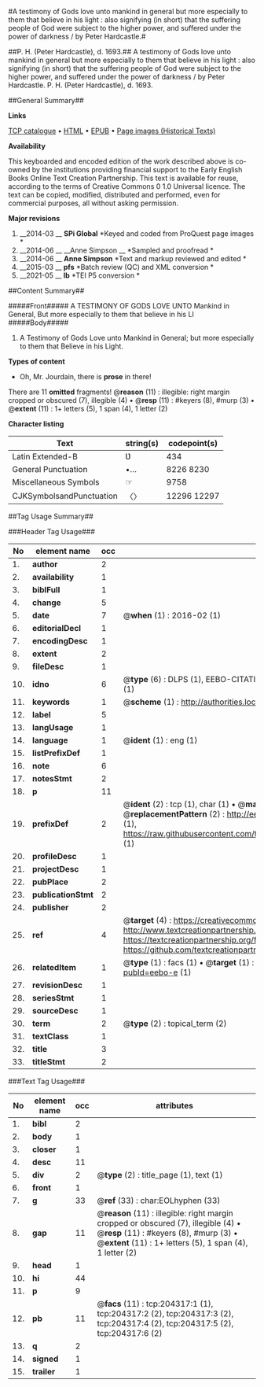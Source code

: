 #A testimony of Gods love unto mankind in general but more especially to them that believe in his light : also signifying (in short) that the suffering people of God were subject to the higher power, and suffered under the power of darkness / by Peter Hardcastle.#

##P. H. (Peter Hardcastle), d. 1693.##
A testimony of Gods love unto mankind in general but more especially to them that believe in his light : also signifying (in short) that the suffering people of God were subject to the higher power, and suffered under the power of darkness / by Peter Hardcastle.
P. H. (Peter Hardcastle), d. 1693.

##General Summary##

**Links**

[TCP catalogue](http://www.ota.ox.ac.uk/tcp/)  • 
[HTML](http://tei.it.ox.ac.uk/tcp/Texts-HTML/free/B23/B23926.html)  • 
[EPUB](http://tei.it.ox.ac.uk/tcp/Texts-EPUB/free/B23/B23926.epub) • 
[Page images (Historical Texts)](https://historicaltexts.jisc.ac.uk/eebo-8711625e)

**Availability**

This keyboarded and encoded edition of the work described above is co-owned by the
    institutions providing financial support to the Early English Books Online Text Creation
    Partnership. This text is available for reuse, according to the terms of  Creative Commons 0 1.0 Universal
    licence. The text can be copied, modified, distributed and performed, even for commercial
    purposes, all without asking permission.

**Major revisions**

1. __2014-03 __ __SPi Global__ *Keyed and coded from ProQuest page images *
1. __2014-06 __ __Anne Simpson __ *Sampled and proofread *
1. __2014-06 __ __Anne Simpson__ *Text and markup reviewed and edited *
1. __2015-03 __ __pfs__ *Batch review (QC) and XML conversion *
1. __2021-05 __ __lb__ *TEI P5 conversion *

##Content Summary##

#####Front#####
A TESTIMONY OF GODS LOVE UNTO Mankind in General, But more especially to them that believe in his LI
#####Body#####

1. A Testimony of Gods Love unto Mankind in General; but more especially to them that Believe in his Light.

**Types of content**

  * Oh, Mr. Jourdain, there is **prose** in there!

There are 11 **omitted** fragments! 
 @__reason__ (11) : illegible: right margin cropped or obscured (7), illegible (4)  •  @__resp__ (11) : #keyers (8), #murp (3)  •  @__extent__ (11) : 1+ letters (5), 1 span (4), 1 letter (2)

**Character listing**


|Text|string(s)|codepoint(s)|
|---|---|---|
|Latin Extended-B|Ʋ|434|
|General Punctuation|•…|8226 8230|
|Miscellaneous Symbols|☞|9758|
|CJKSymbolsandPunctuation|〈〉|12296 12297|

##Tag Usage Summary##

###Header Tag Usage###

|No|element name|occ|attributes|
|---|---|---|---|
|1.|__author__|2||
|2.|__availability__|1||
|3.|__biblFull__|1||
|4.|__change__|5||
|5.|__date__|7| @__when__ (1) : 2016-02 (1)|
|6.|__editorialDecl__|1||
|7.|__encodingDesc__|1||
|8.|__extent__|2||
|9.|__fileDesc__|1||
|10.|__idno__|6| @__type__ (6) : DLPS (1), EEBO-CITATION (1), VID (1), EEBO-PROQUEST (1), STC (1), OCLC (1)|
|11.|__keywords__|1| @__scheme__ (1) : http://authorities.loc.gov/ (1)|
|12.|__label__|5||
|13.|__langUsage__|1||
|14.|__language__|1| @__ident__ (1) : eng (1)|
|15.|__listPrefixDef__|1||
|16.|__note__|6||
|17.|__notesStmt__|2||
|18.|__p__|11||
|19.|__prefixDef__|2| @__ident__ (2) : tcp (1), char (1)  •  @__matchPattern__ (2) : ([0-9\-]+):([0-9IVX]+) (1), (.+) (1)  •  @__replacementPattern__ (2) : http://eebo.chadwyck.com/downloadtiff?vid=$1&page=$2 (1), https://raw.githubusercontent.com/textcreationpartnership/Texts/master/tcpchars.xml#$1 (1)|
|20.|__profileDesc__|1||
|21.|__projectDesc__|1||
|22.|__pubPlace__|2||
|23.|__publicationStmt__|2||
|24.|__publisher__|2||
|25.|__ref__|4| @__target__ (4) : https://creativecommons.org/publicdomain/zero/1.0/ (1), http://www.textcreationpartnership.org/docs/. (1), https://textcreationpartnership.org/faq/#faq05 (1), https://github.com/textcreationpartnership (1)|
|26.|__relatedItem__|1| @__type__ (1) : facs (1)  •  @__target__ (1) : https://data.historicaltexts.jisc.ac.uk/view?pubId=eebo-e (1)|
|27.|__revisionDesc__|1||
|28.|__seriesStmt__|1||
|29.|__sourceDesc__|1||
|30.|__term__|2| @__type__ (2) : topical_term (2)|
|31.|__textClass__|1||
|32.|__title__|3||
|33.|__titleStmt__|2||


###Text Tag Usage###

|No|element name|occ|attributes|
|---|---|---|---|
|1.|__bibl__|2||
|2.|__body__|1||
|3.|__closer__|1||
|4.|__desc__|11||
|5.|__div__|2| @__type__ (2) : title_page (1), text (1)|
|6.|__front__|1||
|7.|__g__|33| @__ref__ (33) : char:EOLhyphen (33)|
|8.|__gap__|11| @__reason__ (11) : illegible: right margin cropped or obscured (7), illegible (4)  •  @__resp__ (11) : #keyers (8), #murp (3)  •  @__extent__ (11) : 1+ letters (5), 1 span (4), 1 letter (2)|
|9.|__head__|1||
|10.|__hi__|44||
|11.|__p__|9||
|12.|__pb__|11| @__facs__ (11) : tcp:204317:1 (1), tcp:204317:2 (2), tcp:204317:3 (2), tcp:204317:4 (2), tcp:204317:5 (2), tcp:204317:6 (2)|
|13.|__q__|2||
|14.|__signed__|1||
|15.|__trailer__|1||
